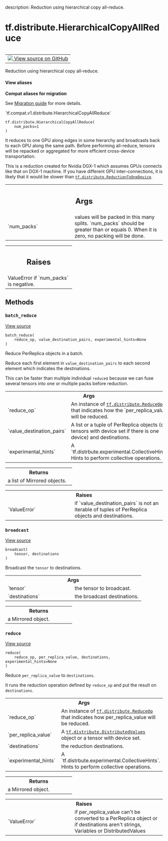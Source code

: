 description: Reduction using hierarchical copy all-reduce.

<div itemscope itemtype="http://developers.google.com/ReferenceObject">
<meta itemprop="name" content="tf.distribute.HierarchicalCopyAllReduce" />
<meta itemprop="path" content="Stable" />
<meta itemprop="property" content="__init__"/>
<meta itemprop="property" content="batch_reduce"/>
<meta itemprop="property" content="broadcast"/>
<meta itemprop="property" content="reduce"/>
</div>

# tf.distribute.HierarchicalCopyAllReduce

<!-- Insert buttons and diff -->

<table class="tfo-notebook-buttons tfo-api nocontent" align="left">
<td>
  <a target="_blank" href="https://github.com/tensorflow/tensorflow/blob/r2.3/tensorflow/python/distribute/cross_device_ops.py#L773-L801">
    <img src="https://www.tensorflow.org/images/GitHub-Mark-32px.png" />
    View source on GitHub
  </a>
</td>
</table>



Reduction using hierarchical copy all-reduce.

<section class="expandable">
  <h4 class="showalways">View aliases</h4>
  <p>
<b>Compat aliases for migration</b>
<p>See
<a href="https://www.tensorflow.org/guide/migrate">Migration guide</a> for
more details.</p>
<p>`tf.compat.v1.distribute.HierarchicalCopyAllReduce`</p>
</p>
</section>

<pre class="devsite-click-to-copy prettyprint lang-py tfo-signature-link">
<code>tf.distribute.HierarchicalCopyAllReduce(
    num_packs=1
)
</code></pre>



<!-- Placeholder for "Used in" -->

It reduces to one GPU along edges in some hierarchy and broadcasts back to
each GPU along the same path. Before performing all-reduce, tensors will be
repacked or aggregated for more efficient cross-device transportation.

This is a reduction created for Nvidia DGX-1 which assumes GPUs connects like
that on DGX-1 machine. If you have different GPU inter-connections, it is
likely that it would be slower than <a href="../../tf/distribute/ReductionToOneDevice.md"><code>tf.distribute.ReductionToOneDevice</code></a>.

<!-- Tabular view -->
 <table class="responsive fixed orange">
<colgroup><col width="214px"><col></colgroup>
<tr><th colspan="2"><h2 class="add-link">Args</h2></th></tr>

<tr>
<td>
`num_packs`
</td>
<td>
values will be packed in this many splits.  `num_packs` should
be greater than or equals 0. When it is zero, no packing will be done.
</td>
</tr>
</table>



<!-- Tabular view -->
 <table class="responsive fixed orange">
<colgroup><col width="214px"><col></colgroup>
<tr><th colspan="2"><h2 class="add-link">Raises</h2></th></tr>
<tr class="alt">
<td colspan="2">
ValueError if `num_packs` is negative.
</td>
</tr>

</table>



## Methods

<h3 id="batch_reduce"><code>batch_reduce</code></h3>

<a target="_blank" href="https://github.com/tensorflow/tensorflow/blob/r2.3/tensorflow/python/distribute/cross_device_ops.py#L272-L322">View source</a>

<pre class="devsite-click-to-copy prettyprint lang-py tfo-signature-link">
<code>batch_reduce(
    reduce_op, value_destination_pairs, experimental_hints=None
)
</code></pre>

Reduce PerReplica objects in a batch.

Reduce each first element in `value_destination_pairs` to each second
element which indicates the destinations.

This can be faster than multiple individual `reduce`s because we can
fuse several tensors into one or multiple packs before reduction.

<!-- Tabular view -->
 <table class="responsive fixed orange">
<colgroup><col width="214px"><col></colgroup>
<tr><th colspan="2">Args</th></tr>

<tr>
<td>
`reduce_op`
</td>
<td>
An instance of <a href="../../tf/distribute/ReduceOp.md"><code>tf.distribute.ReduceOp</code></a> that indicates how the
`per_replica_value` will be reduced.
</td>
</tr><tr>
<td>
`value_destination_pairs`
</td>
<td>
A list or a tuple of PerReplica objects (or
tensors with device set if there is one device) and destinations.
</td>
</tr><tr>
<td>
`experimental_hints`
</td>
<td>
A `tf.distrbute.experimental.CollectiveHints`. Hints
to perform collective operations.
</td>
</tr>
</table>



<!-- Tabular view -->
 <table class="responsive fixed orange">
<colgroup><col width="214px"><col></colgroup>
<tr><th colspan="2">Returns</th></tr>
<tr class="alt">
<td colspan="2">
a list of Mirrored objects.
</td>
</tr>

</table>



<!-- Tabular view -->
 <table class="responsive fixed orange">
<colgroup><col width="214px"><col></colgroup>
<tr><th colspan="2">Raises</th></tr>

<tr>
<td>
`ValueError`
</td>
<td>
if `value_destination_pairs` is not an iterable of
tuples of PerReplica objects and destinations.
</td>
</tr>
</table>



<h3 id="broadcast"><code>broadcast</code></h3>

<a target="_blank" href="https://github.com/tensorflow/tensorflow/blob/r2.3/tensorflow/python/distribute/cross_device_ops.py#L324-L335">View source</a>

<pre class="devsite-click-to-copy prettyprint lang-py tfo-signature-link">
<code>broadcast(
    tensor, destinations
)
</code></pre>

Broadcast the `tensor` to destinations.


<!-- Tabular view -->
 <table class="responsive fixed orange">
<colgroup><col width="214px"><col></colgroup>
<tr><th colspan="2">Args</th></tr>

<tr>
<td>
`tensor`
</td>
<td>
the tensor to broadcast.
</td>
</tr><tr>
<td>
`destinations`
</td>
<td>
the broadcast destinations.
</td>
</tr>
</table>



<!-- Tabular view -->
 <table class="responsive fixed orange">
<colgroup><col width="214px"><col></colgroup>
<tr><th colspan="2">Returns</th></tr>
<tr class="alt">
<td colspan="2">
a Mirrored object.
</td>
</tr>

</table>



<h3 id="reduce"><code>reduce</code></h3>

<a target="_blank" href="https://github.com/tensorflow/tensorflow/blob/r2.3/tensorflow/python/distribute/cross_device_ops.py#L228-L270">View source</a>

<pre class="devsite-click-to-copy prettyprint lang-py tfo-signature-link">
<code>reduce(
    reduce_op, per_replica_value, destinations, experimental_hints=None
)
</code></pre>

Reduce `per_replica_value` to `destinations`.

It runs the reduction operation defined by `reduce_op` and put the
result on `destinations`.

<!-- Tabular view -->
 <table class="responsive fixed orange">
<colgroup><col width="214px"><col></colgroup>
<tr><th colspan="2">Args</th></tr>

<tr>
<td>
`reduce_op`
</td>
<td>
An instance of <a href="../../tf/distribute/ReduceOp.md"><code>tf.distribute.ReduceOp</code></a> that indicates how
per_replica_value will be reduced.
</td>
</tr><tr>
<td>
`per_replica_value`
</td>
<td>
A <a href="../../tf/distribute/DistributedValues.md"><code>tf.distribute.DistributedValues</code></a> object or a tensor
with device set.
</td>
</tr><tr>
<td>
`destinations`
</td>
<td>
the reduction destinations.
</td>
</tr><tr>
<td>
`experimental_hints`
</td>
<td>
A `tf.distrbute.experimental.CollectiveHints`. Hints
to perform collective operations.
</td>
</tr>
</table>



<!-- Tabular view -->
 <table class="responsive fixed orange">
<colgroup><col width="214px"><col></colgroup>
<tr><th colspan="2">Returns</th></tr>
<tr class="alt">
<td colspan="2">
a Mirrored object.
</td>
</tr>

</table>



<!-- Tabular view -->
 <table class="responsive fixed orange">
<colgroup><col width="214px"><col></colgroup>
<tr><th colspan="2">Raises</th></tr>

<tr>
<td>
`ValueError`
</td>
<td>
if per_replica_value can't be converted to a PerReplica
object or if destinations aren't strings, Variables or DistributedValues
</td>
</tr>
</table>





